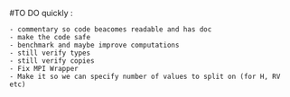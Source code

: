 #TO DO quickly :

    - commentary so code beacomes readable and has doc
    - make the code safe
    - benchmark and maybe improve computations
    - still verify types
    - still verify copies
    - Fix MPI Wrapper
    - Make it so we can specify number of values to split on (for H, RV etc)
